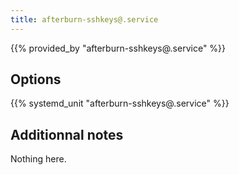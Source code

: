 ```yaml
---
title: afterburn-sshkeys@.service
---
```


{{% provided_by "afterburn-sshkeys@.service" %}}

## Options

{{% systemd_unit "afterburn-sshkeys@.service" %}}

## Additionnal notes

Nothing here.